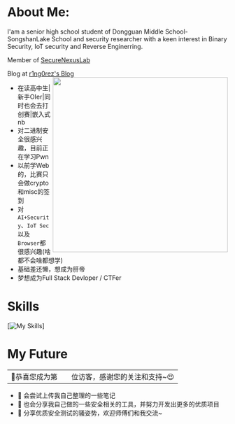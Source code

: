 # About Me:
I'am a senior high school student of Dongguan Middle School-SongshanLake School and security researcher with a keen interest in Binary Security, IoT security and Reverse Enginerring.

Member of [SecureNexusLab](SecureNexusLab.github.io)

Blog at [r1ng0rez's Blog](https://r1ng0rez.github.io)
<img align='right' src="https://github-readme-stats.zohan.tech/api?username=r1ng0rez&hide_title=true&hide_border=true&show_icons=true&include_all_commits=true&bg_color=0,EC6C6C,FFD479,FFFC79,73FA79&theme=graywhite&locale=cn" width="400">

- 在读高中生|新手OIer|同时也会去打创赛|嵌入式nb
- 对二进制安全很感兴趣，目前正在学习Pwn
- 以前学Web的，比赛只会做crypto和misc的签到
- 对`AI+Security`、`IoT Sec`以及`Browser`都很感兴趣(啥都不会啥都想学)
- 基础差还懒，想成为肝帝
- 梦想成为Full Stack Devloper / CTFer

# Skills
[![My Skills](https://skillicons.dev/icons?i=python,flask,django,java,spring,go,linux,docker,bash,php,html,js,cpp,c,git,md,mysql,redis,arduino,vscode,visualstudio,idea,pycharm,obsidian,github,ps,gmail)]

# My Future

<table>
  <tr>
    <td>🥰恭喜您成为第</td>
    <td><img src="https://profile-counter.glitch.me/r1ng0rez/count.svg" alt="" /></td>
    <td>位访客，感谢您的关注和支持~😍</td>
  </tr>
</table>

- 👀 会尝试上传我自己整理的一些笔记
- 🌱 也会分享我自己做的一些安全相关的工具，并努力开发出更多的优质项目
- 👋 分享优质安全测试的骚姿势，欢迎师傅们和我交流~
